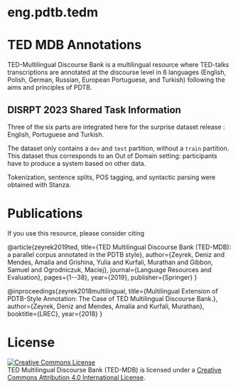 # eng.pdtb.tedm

# TED MDB Annotations

TED-Multilingual Discourse Bank is a multilingual resource where TED-talks transcriptions are annotated at the discourse level in 6 languages (English, Polish, German, Russian, European Portuguese, and Turkish) following the aims and principles of PDTB.

## DISRPT 2023 Shared Task Information

Three of the six parts are integrated here for the surprise dataset release : English, Portuguese and Turkish.

The dataset only contains a `dev` and `test` partition, without a `train` partition.
This dataset thus corresponds to an Out of Domain setting:
participants have to produce a system based on other data.

Tokenization, sentence splits, POS tagging, and syntactic parsing were obtained with Stanza.

# Publications

If you use this resource, please consider citing


@article{zeyrek2019ted,
title={TED Multilingual Discourse Bank (TED-MDB): a parallel corpus annotated in the PDTB style},
author={Zeyrek, Deniz and Mendes, Amalia and Grishina, Yulia and Kurfali, Murathan and Gibbon, Samuel and Ogrodniczuk,    Maciej},
journal={Language Resources and Evaluation},
pages={1--38},
year={2019},
publisher={Springer}
}

@inproceedings{zeyrek2018multilingual,
title={Multilingual Extension of PDTB-Style Annotation: The Case of TED Multilingual Discourse Bank.},
author={Zeyrek, Deniz and Mendes, Amalia and Kurfali, Murathan},
booktitle={LREC},
year={2018}
}

# License
<a rel="license" href="http://creativecommons.org/licenses/by/4.0/"><img alt="Creative Commons License" style="border-width:0" src="https://i.creativecommons.org/l/by/4.0/88x31.png" /></a><br /><span xmlns:dct="http://purl.org/dc/terms/" property="dct:title">TED Multilingual Discourse Bank (TED-MDB)</span> is licensed under a <a rel="license" href="http://creativecommons.org/licenses/by/4.0/">Creative Commons Attribution 4.0 International License</a>.

